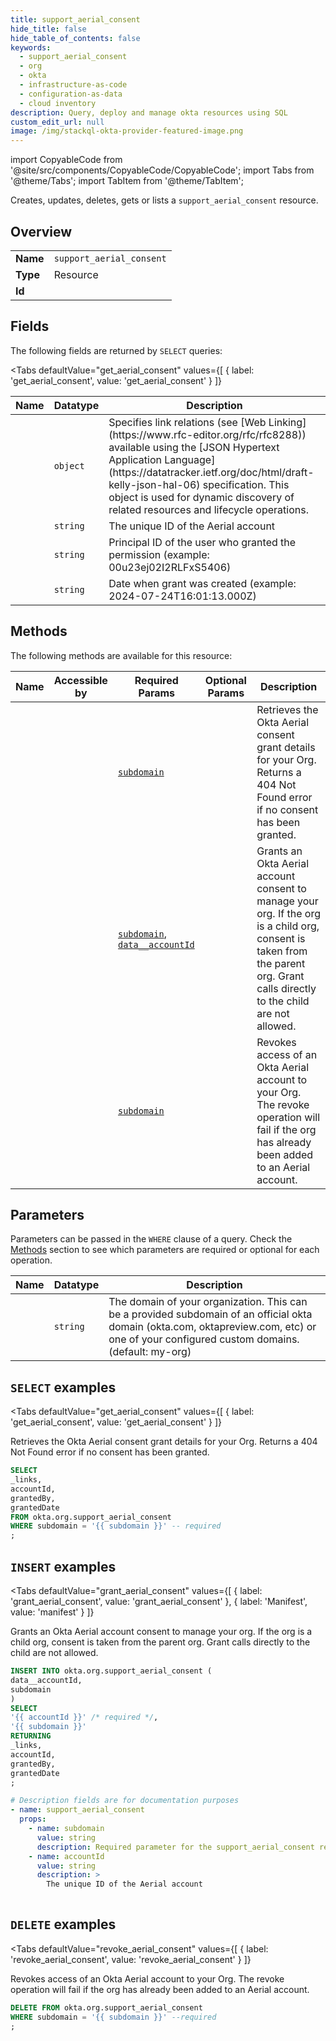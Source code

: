 ```yaml
--- 
title: support_aerial_consent
hide_title: false
hide_table_of_contents: false
keywords:
  - support_aerial_consent
  - org
  - okta
  - infrastructure-as-code
  - configuration-as-data
  - cloud inventory
description: Query, deploy and manage okta resources using SQL
custom_edit_url: null
image: /img/stackql-okta-provider-featured-image.png
---
```


import CopyableCode from '@site/src/components/CopyableCode/CopyableCode';
import Tabs from '@theme/Tabs';
import TabItem from '@theme/TabItem';

Creates, updates, deletes, gets or lists a <code>support_aerial_consent</code> resource.

## Overview
<table><tbody>
<tr><td><b>Name</b></td><td><code>support_aerial_consent</code></td></tr>
<tr><td><b>Type</b></td><td>Resource</td></tr>
<tr><td><b>Id</b></td><td><CopyableCode code="okta.org.support_aerial_consent" /></td></tr>
</tbody></table>

## Fields

The following fields are returned by `SELECT` queries:

<Tabs
    defaultValue="get_aerial_consent"
    values={[
        { label: 'get_aerial_consent', value: 'get_aerial_consent' }
    ]}
>
<TabItem value="get_aerial_consent">

<table>
<thead>
    <tr>
    <th>Name</th>
    <th>Datatype</th>
    <th>Description</th>
    </tr>
</thead>
<tbody>
<tr>
    <td><CopyableCode code="_links" /></td>
    <td><code>object</code></td>
    <td>Specifies link relations (see [Web Linking](https://www.rfc-editor.org/rfc/rfc8288)) available using the [JSON Hypertext Application Language](https://datatracker.ietf.org/doc/html/draft-kelly-json-hal-06) specification. This object is used for dynamic discovery of related resources and lifecycle operations.</td>
</tr>
<tr>
    <td><CopyableCode code="accountId" /></td>
    <td><code>string</code></td>
    <td>The unique ID of the Aerial account</td>
</tr>
<tr>
    <td><CopyableCode code="grantedBy" /></td>
    <td><code>string</code></td>
    <td>Principal ID of the user who granted the permission (example: 00u23ej02I2RLFxS5406)</td>
</tr>
<tr>
    <td><CopyableCode code="grantedDate" /></td>
    <td><code>string</code></td>
    <td>Date when grant was created (example: 2024-07-24T16:01:13.000Z)</td>
</tr>
</tbody>
</table>
</TabItem>
</Tabs>

## Methods

The following methods are available for this resource:

<table>
<thead>
    <tr>
    <th>Name</th>
    <th>Accessible by</th>
    <th>Required Params</th>
    <th>Optional Params</th>
    <th>Description</th>
    </tr>
</thead>
<tbody>
<tr>
    <td><a href="#get_aerial_consent"><CopyableCode code="get_aerial_consent" /></a></td>
    <td><CopyableCode code="select" /></td>
    <td><a href="#parameter-subdomain"><code>subdomain</code></a></td>
    <td></td>
    <td>Retrieves the Okta Aerial consent grant details for your Org. Returns a 404 Not Found error if no consent has been granted.</td>
</tr>
<tr>
    <td><a href="#grant_aerial_consent"><CopyableCode code="grant_aerial_consent" /></a></td>
    <td><CopyableCode code="insert" /></td>
    <td><a href="#parameter-subdomain"><code>subdomain</code></a>, <a href="#parameter-data__accountId"><code>data__accountId</code></a></td>
    <td></td>
    <td>Grants an Okta Aerial account consent to manage your org. If the org is a child org, consent is taken from the parent org. Grant calls directly to the child are not allowed.</td>
</tr>
<tr>
    <td><a href="#revoke_aerial_consent"><CopyableCode code="revoke_aerial_consent" /></a></td>
    <td><CopyableCode code="delete" /></td>
    <td><a href="#parameter-subdomain"><code>subdomain</code></a></td>
    <td></td>
    <td>Revokes access of an Okta Aerial account to your Org. The revoke operation will fail if the org has already been added to an Aerial account.</td>
</tr>
</tbody>
</table>

## Parameters

Parameters can be passed in the `WHERE` clause of a query. Check the [Methods](#methods) section to see which parameters are required or optional for each operation.

<table>
<thead>
    <tr>
    <th>Name</th>
    <th>Datatype</th>
    <th>Description</th>
    </tr>
</thead>
<tbody>
<tr id="parameter-subdomain">
    <td><CopyableCode code="subdomain" /></td>
    <td><code>string</code></td>
    <td>The domain of your organization. This can be a provided subdomain of an official okta domain (okta.com, oktapreview.com, etc) or one of your configured custom domains. (default: my-org)</td>
</tr>
</tbody>
</table>

## `SELECT` examples

<Tabs
    defaultValue="get_aerial_consent"
    values={[
        { label: 'get_aerial_consent', value: 'get_aerial_consent' }
    ]}
>
<TabItem value="get_aerial_consent">

Retrieves the Okta Aerial consent grant details for your Org. Returns a 404 Not Found error if no consent has been granted.

```sql
SELECT
_links,
accountId,
grantedBy,
grantedDate
FROM okta.org.support_aerial_consent
WHERE subdomain = '{{ subdomain }}' -- required
;
```
</TabItem>
</Tabs>


## `INSERT` examples

<Tabs
    defaultValue="grant_aerial_consent"
    values={[
        { label: 'grant_aerial_consent', value: 'grant_aerial_consent' },
        { label: 'Manifest', value: 'manifest' }
    ]}
>
<TabItem value="grant_aerial_consent">

Grants an Okta Aerial account consent to manage your org. If the org is a child org, consent is taken from the parent org. Grant calls directly to the child are not allowed.

```sql
INSERT INTO okta.org.support_aerial_consent (
data__accountId,
subdomain
)
SELECT 
'{{ accountId }}' /* required */,
'{{ subdomain }}'
RETURNING
_links,
accountId,
grantedBy,
grantedDate
;
```
</TabItem>
<TabItem value="manifest">

```yaml
# Description fields are for documentation purposes
- name: support_aerial_consent
  props:
    - name: subdomain
      value: string
      description: Required parameter for the support_aerial_consent resource.
    - name: accountId
      value: string
      description: >
        The unique ID of the Aerial account
        
```
</TabItem>
</Tabs>


## `DELETE` examples

<Tabs
    defaultValue="revoke_aerial_consent"
    values={[
        { label: 'revoke_aerial_consent', value: 'revoke_aerial_consent' }
    ]}
>
<TabItem value="revoke_aerial_consent">

Revokes access of an Okta Aerial account to your Org. The revoke operation will fail if the org has already been added to an Aerial account.

```sql
DELETE FROM okta.org.support_aerial_consent
WHERE subdomain = '{{ subdomain }}' --required
;
```
</TabItem>
</Tabs>
